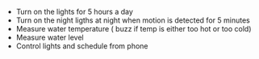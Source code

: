 - Turn on the lights for 5 hours a day
- Turn on the night ligths at night when motion is detected for 5 minutes
- Measure water temperature ( buzz if temp is either too hot or too cold)
- Measure water level
- Control lights and schedule from phone